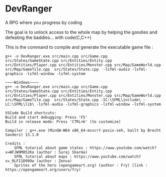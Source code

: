 # DevRanger
A RPG where you progress by coding

The goal is to unlock access to the whole map by helping the goodies and defeating the baddies... with code(C,C++)


This is the command to compile and generate the executable game file : 

~~~~Linux~~~~
g++ -o DevRanger.exe src/main.cpp src/Game.cpp src/States/GameState.cpp src/Entities/Entity.cpp src/Entities/Player.cpp src/Entities/Monster.cpp src/Map/GameWorld.cpp src/Map/GameTile.cpp  src/States/State.cpp  -lsfml-audio -lsfml-graphics -lsfml-window -lsfml-system

~~~~Windows~~~~
g++ -o DevRanger.exe src/main.cpp src/Game.cpp src/States/GameState.cpp src/Entities/Entity.cpp src/Entities/Player.cpp src/Entities/Monster.cpp src/Map/GameWorld.cpp src/Map/GameTile.cpp  src/States/State.cpp -IC:\SFML\include\ -LC:\SFML\lib\ -lsfml-audio -lsfml-graphics -lsfml-window -lsfml-system

VSCode Build shortcuts: 
Build and start debugging: Press 'F5'
Build in release mode: Press 'CTRL+b' (to customize)

Compiler : g++.exe (MinGW-W64 x86_64-msvcrt-posix-seh, built by Brecht Sanders) 13.1.0
 
Credits : 
    SFML tutorial about game states : https://www.youtube.com/watch?v=WFJW9M852Ko (author : Suraj Sharma)
    SFML tutorial about maps : https://www.youtube.com/watch?v=_RLFI1D99Ow (author : Zenva)
    Sprites of the hero (opengameart.org) (author : Fry) (link : https://opengameart.org/users/fry)       



